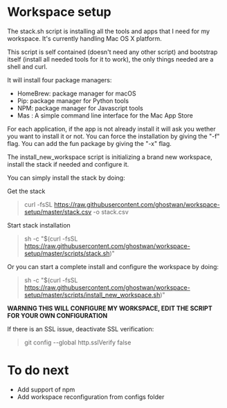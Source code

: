 # Workspace setup

The stack.sh script is installing all the tools and apps that I need for my workspace. 
It's currently handling Mac OS X platform. 

This script is self contained (doesn't need any other script) and bootstrap itself (install all needed tools for it to work), the only things needed are a shell and curl.
  
It will install four package managers:
 - HomeBrew: package manager for macOS
 - Pip: package manager for Python tools
 - NPM: package manager for Javascript tools
 - Mas : A simple command line interface for the Mac App Store

For each application, if the app is not already install it will ask you wether you want to install it or not.
You can force the installation by giving the "-f" flag. You can add the fun package by giving the "-x" flag.

The install_new_workspace script is initializing a brand new workspace, install the stack if needed and configure it.

You can simply install the stack by doing:

Get the stack
> curl -fsSL https://raw.githubusercontent.com/ghostwan/workspace-setup/master/stack.csv -o stack.csv

Start stack installation
> sh -c "$(curl -fsSL https://raw.githubusercontent.com/ghostwan/workspace-setup/master/scripts/stack.sh)"

Or you can start a complete install and configure the workspace by doing:

> sh -c "$(curl -fsSL https://raw.githubusercontent.com/ghostwan/workspace-setup/master/scripts/install_new_workspace.sh)"

**WARNING THIS WILL CONFIGURE MY WORKSPACE, EDIT THE SCRIPT FOR YOUR OWN CONFIGURATION** 

If there is an SSL issue, deactivate SSL verification:
> git config --global http.sslVerify false

# To do next

- Add support of npm
- Add workspace reconfiguration from configs folder
